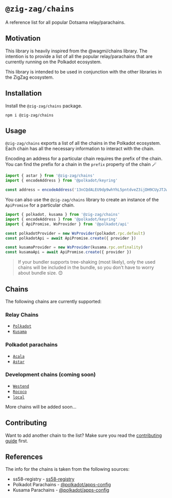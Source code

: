 # `@zig-zag/chains`

A reference list for all popular Dotsama relay/parachains.

## Motivation

This library is heavily inspired from the @wagmi/chains library. The intention is to provide a list of all the popular relay/parachains that are currently running on the Polkadot ecosystem. 

This library is intended to be used in conjunction with the other libraries in the ZigZag ecosystem.

## Installation

Install the `@zig-zag/chains` package.

```
npm i @zig-zag/chains
```

## Usage

`@zig-zag/chains` exports a list of all the chains in the Polkadot ecosystem. Each chain has all the necessary information to interact with the chain.

Encoding an address for a particular chain requires the prefix of the chain. You can find the prefix for a chain in the `prefix` property of the chain 🪄

```ts
import { astar } from '@zig-zag/chains'
import { encodeAddress } from '@polkadot/keyring'

const address = encodeAddress('13nCQdALEU9dp9whYhL5pntdveZ3ijDH9CUyJTJwhatWxdUW', astar.prefix)
```

You can also use the `@zig-zag/chains` library to create an instance of the `ApiPromise` for a particular chain.

```ts
import { polkadot, kusama } from '@zig-zag/chains'
import { encodeAddress } from '@polkadot/keyring'
import { ApiPromise, WsProvider } from '@polkadot/api'

const polkadotProvider = new WsProvider(polkadot.rpc.default)
const polkadotApi = await ApiPromise.create({ provider })

const kusamaProvider = new WsProvider(kusama.rpc.onfinality)
const kusamaApi = await ApiPromise.create({ provider })

```

> If your bundler supports tree-shaking (most likely), only the used chains will be included in the bundle, so you don't have to worry about bundle size. 😊

## Chains

The following chains are currently supported:

### Relay Chains
- [`Polkadot`](./src/chains/polkadot.ts)
- [`Kusama`](./src/chains/kusama.ts)

### Polkadot parachains
- [`Acala`](./src/chains/acala.ts)
- [`Astar`](./src/chains/astar.ts)

### Development chains (coming soon)
- [`Westend`](./src/chains/westend.ts)
- [`Rococo`](./src/chains/rococo.ts)
- [`local`](./src/chains/local.ts)


More chains will be added soon...

## Contributing

Want to add another chain to the list? Make sure you read the [contributing guide](./CONTRIBUTING.md) first.

## References
The info for the chains is taken from the following sources:

 - ss58-registry - [ss58-registry](https://github.com/paritytech/ss58-registry/blob/main/ss58-registry.json)
 - Polkadot Parachains - [@polkadot/apps-config](https://github.com/polkadot-js/apps/blob/ca8f445a22df131bd6743e90b7f1bc305e3e6266/packages/apps-config/src/endpoints/productionRelayPolkadot.ts)
 - Kusama Parachains - [@polkadot/apps-config](https://github.com/polkadot-js/apps/blob/ca8f445a22df131bd6743e90b7f1bc305e3e6266/packages/apps-config/src/endpoints/productionRelayKusama.ts)